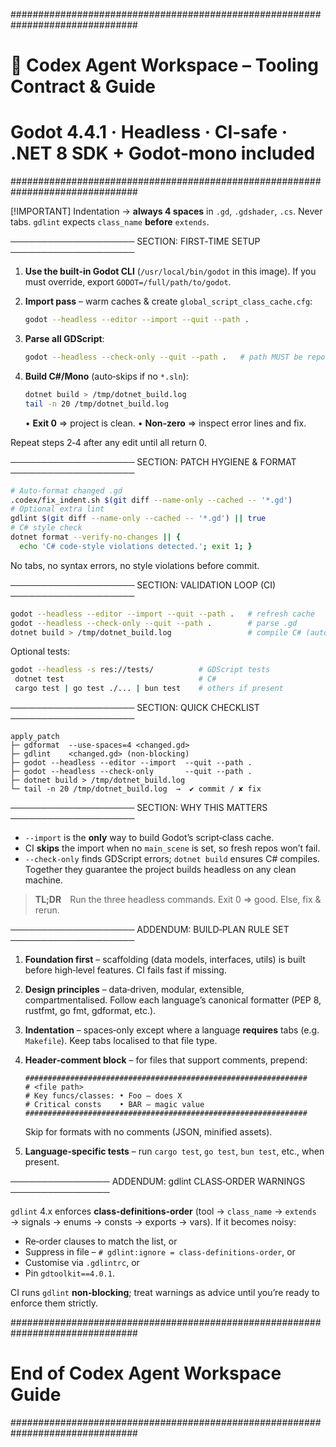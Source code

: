 \###############################################################################

# 🧠  Codex Agent Workspace – Tooling Contract & Guide

# Godot 4.4.1 · Headless · CI‑safe · **.NET 8 SDK + Godot‑mono included**

\###############################################################################

\[!IMPORTANT]
Indentation → **always 4 spaces** in `.gd`, `.gdshader`, `.cs`. Never tabs.
`gdlint` expects `class_name` **before** `extends`.

──────────────────── SECTION: FIRST‑TIME SETUP ────────────────────

1. **Use the built‑in Godot CLI**  (`/usr/local/bin/godot` in this image).
   If you must override, export `GODOT=/full/path/to/godot`.
2. **Import pass** – warm caches & create `global_script_class_cache.cfg`:

   ```bash
   godot --headless --editor --import --quit --path .
   ```
3. **Parse all GDScript**:

   ```bash
   godot --headless --check-only --quit --path .   # path MUST be repo root
   ```
4. **Build C#/Mono** (auto‑skips if no `*.sln`):

   ```bash
   dotnet build > /tmp/dotnet_build.log
   tail -n 20 /tmp/dotnet_build.log
   ```

   • **Exit 0** ⇒ project is clean.
   • **Non‑zero** ⇒ inspect error lines and fix.

Repeat steps 2‑4 after any edit until all return 0.

──────────────────── SECTION: PATCH HYGIENE & FORMAT ────────────────────

```bash
# Auto‑format changed .gd
.codex/fix_indent.sh $(git diff --name-only --cached -- '*.gd')
# Optional extra lint
gdlint $(git diff --name-only --cached -- '*.gd') || true
# C# style check
dotnet format --verify-no-changes || {
  echo 'C# code‑style violations detected.'; exit 1; }
```

No tabs, no syntax errors, no style violations before commit.

──────────────────── SECTION: VALIDATION LOOP (CI) ────────────────────

```bash
godot --headless --editor --import --quit --path .   # refresh cache
godot --headless --check-only --quit --path .        # parse .gd
dotnet build > /tmp/dotnet_build.log                 # compile C# (auto‑skip)
```

Optional tests:

```bash
godot --headless -s res://tests/          # GDScript tests
 dotnet test                              # C#
 cargo test | go test ./... | bun test    # others if present
```

──────────────────── SECTION: QUICK CHECKLIST ────────────────────

```
apply_patch
├─ gdformat  --use-spaces=4 <changed.gd>
├─ gdlint    <changed.gd> (non‑blocking)
├─ godot --headless --editor --import  --quit --path .
├─ godot --headless --check-only       --quit --path .
├─ dotnet build > /tmp/dotnet_build.log
└─ tail -n 20 /tmp/dotnet_build.log  →  ✔ commit / ✘ fix
```

──────────────────── SECTION: WHY THIS MATTERS ────────────────────

* `--import` is the **only** way to build Godot’s script‑class cache.
* CI **skips** the import when no `main_scene` is set, so fresh repos won’t fail.
* `--check-only` finds GDScript errors; `dotnet build` ensures C# compiles.
  Together they guarantee the project builds headless on any clean machine.

> **TL;DR** Run the three headless commands. Exit 0 ⇒ good. Else, fix & rerun.

──────────────────── ADDENDUM: BUILD‑PLAN RULE SET ────────────────────

1. **Foundation first** – scaffolding (data models, interfaces, utils) is built before high‑level features. CI fails fast if missing.
2. **Design principles** – data‑driven, modular, extensible, compartmentalised. Follow each language’s canonical formatter (PEP 8, rustfmt, go fmt, gdformat, etc.).
3. **Indentation** – spaces‑only except where a language **requires** tabs (e.g. `Makefile`). Keep tabs localised to that file type.
4. **Header‑comment block** – for files that support comments, prepend:

   ```
   ###############################################################
   # <file path>
   # Key funcs/classes: • Foo – does X
   # Critical consts    • BAR – magic value
   ###############################################################
   ```

   Skip for formats with no comments (JSON, minified assets).
5. **Language‑specific tests** – run `cargo test`, `go test`, `bun test`, etc., when present.

──────────────── ADDENDUM: gdlint CLASS‑ORDER WARNINGS ────────────────

`gdlint` 4.x enforces **class‑definitions‑order** (tool → `class_name` → `extends` → signals → enums → consts → exports → vars). If it becomes noisy:

* Re‑order clauses to match the list, or
* Suppress in file – `# gdlint:ignore = class-definitions-order`, or
* Customise via `.gdlintrc`, or
* Pin `gdtoolkit==4.0.1`.

CI runs `gdlint` **non‑blocking**; treat warnings as advice until you’re ready to enforce them strictly.

\###############################################################################

# End of Codex Agent Workspace Guide

\###############################################################################
